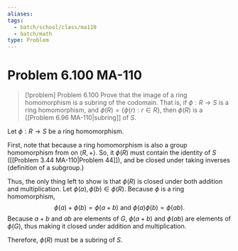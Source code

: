 ```yaml
---
aliases: 
tags:
  - batch/school/class/ma110
  - batch/math
type: Problem
---
```

# Problem 6.100 MA-110

> [!problem] Problem 6.100
> Prove that the image of a ring homomorphism is a subring of the codomain. That is, if $\phi:R \longrightarrow S$ is a ring homomorphism, and $\phi(R)=\{ \phi (r) : r \in R \}$, then $\phi(R)$ is a [[Problem 6.96 MA-110|subring]] of $S$.

Let $\phi:R \longrightarrow S$ be a ring homomorphism.

First, note that because a ring homomorphism is also a group homomorphism from on $\langle R,+\rangle$. So, it $\phi(R)$ must contain the identity of $S$ ([[Problem 3.44 MA-110|Problem 44]]), and be closed under taking inverses (definition of a subgroup.)

Thus, the only thing left to show is that $\phi(R)$ is closed under both addition and multiplication. Let $\phi(a),\phi(b) \in \phi(R)$. Because $\phi$ is a ring homomorphism,
$$
\phi(a)+\phi(b) = \phi(a+b) \text{ and } \phi(a)\phi(b) = \phi(ab).
$$
Because $a+b$ and $ab$ are elements of $G$, $\phi(a+b)$ and $\phi(ab)$ are elements of $\phi(G)$, thus making it closed under addition and multiplication.

Therefore, $\phi(R)$ must be a subring of $S$.